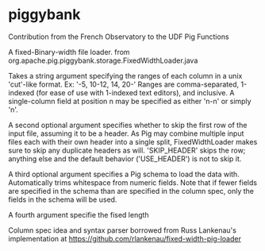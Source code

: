piggybank
=========

Contribution from the French Observatory to the UDF Pig Functions

 A fixed-Binary-width file loader. 
  from org.apache.pig.piggybank.storage.FixedWidthLoader.java
  
 Takes a string argument specifying the ranges of each column in a unix 'cut'-like format.
 Ex: '-5, 10-12, 14, 20-'
  Ranges are comma-separated, 1-indexed (for ease of use with 1-indexed text editors), and inclusive.
 A single-column field at position n may be specified as either 'n-n' or simply 'n'.

 A second optional argument specifies whether to skip the first row of the input file,
 assuming it to be a header. As Pig may combine multiple input files each with their own header
 into a single split, FixedWidthLoader makes sure to skip any duplicate headers as will.
 'SKIP_HEADER' skips the row; anything else and the default behavior ('USE_HEADER') is not to skip it.

 A third optional argument specifies a Pig schema to load the data with. Automatically
  trims whitespace from numeric fields. Note that if fewer fields are specified in the
 schema than are specified in the column spec, only the fields in the schema will
 be used.
 
 A fourth argument specifie the fised length


 Column spec idea and syntax parser borrowed from Russ Lankenau's implementation
  at https://github.com/rlankenau/fixed-width-pig-loader 
